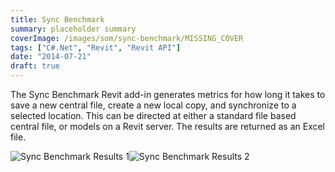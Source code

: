 ```yaml
---
title: Sync Benchmark
summary: placeholder summary
coverImage: /images/som/sync-benchmark/MISSING_COVER
tags: ["C#.Net", "Revit", "Revit API"]
date: "2014-07-21"
draft: true
---
```


The Sync Benchmark Revit add-in generates metrics for how long it takes to save a new central file, create a new local copy, and synchronize to a selected location. This can be directed at either a standard file based central file, or models on a Revit server. The results are returned as an Excel file.

![Sync Benchmark Results 1](http://www.ericanastas.com/wp-content/uploads/2014/07/Sync-Benchmark-Results-1.png)![Sync Benchmark Results 2](http://www.ericanastas.com/wp-content/uploads/2014/07/Sync-Benchmark-Results-2.png)
